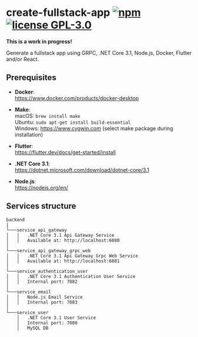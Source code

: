 # create-fullstack-app [![npm](https://img.shields.io/npm/v/@finxindustries/create-fullstack-app?style=plastic)](https://www.npmjs.com/package/@finxindustries/create-fullstack-app) [![license GPL-3.0](https://img.shields.io/github/license/finxindustries/create-fullstack-app?style=plastic)](https://github.com/finxindustries/create-fullstack-app/blob/master/LICENSE)
**This is a work in progress!**

Generate a fullstack app using GRPC, .NET Core 3.1, Node.js, Docker, Flutter and/or React.

## Prerequisites

- **Docker**: <br/>
https://www.docker.com/products/docker-desktop

- **Make**:
<br/>macOS: `brew install make`
<br/>Ubuntu: `sudo apt-get install build-essential`
<br/>Windows: https://www.cygwin.com (select make package during installation)

- **Flutter**:
<br/>https://flutter.dev/docs/get-started/install

- **.NET Core 3.1**:
<br/>https://dotnet.microsoft.com/download/dotnet-core/3.1

- **Node.js**:
<br/>https://nodejs.org/en/

## Services structure

```
backend
│
└───service_api_gateway
│   │   .NET Core 3.1 Api Gateway Service
│   │   Available at: http://localhost:6080
│
└───service_api_gateway_grpc_web
│   │   .NET Core 3.1 Api Gateway Grpc Web Service
│   │   Available at: http://localhost:6081
│
└───service_authentication_user
│   │   .NET Core 3.1 Authentication User Service
│   │   Internal port: 7082
│
└───service_email
│   │   Node.js Email Service
│   │   Internal port: 7083
│
└───service_user
    │   .NET Core 3.1 User Service
    │   Internal port: 7080
    │   MySQL DB
```
